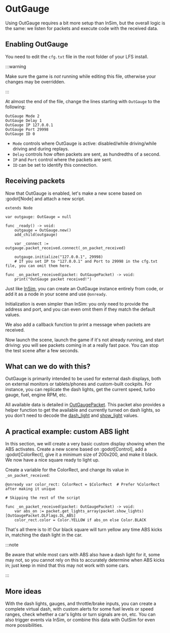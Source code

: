 # OutGauge

Using OutGauge requires a bit more setup than InSim, but the overall logic is the same:
we listen for packets and execute code with the received data.

## Enabling OutGauge

You need to edit the `cfg.txt` file in the root folder of your LFS install.

:::warning

Make sure the game is *not* running while editing this file, otherwise your changes
may be overridden.

:::

At almost the end of the file, change the lines starting with `OutGauge` to the following:

```text
OutGauge Mode 2
OutGauge Delay 1
OutGauge IP 127.0.0.1
OutGauge Port 29998
OutGauge ID 0
```

* `Mode` controls where OutGauge is active: disabled/while driving/while driving and during replays.
* `Delay` controls how often packets are sent, as hundredths of a second.
* `IP` and `Port` control where the packets are sent.
* `ID` can be set to identify this connection.

## Receiving packets

Now that OutGauge is enabled, let's make a new scene based on :godot[Node] and attach a new script.

```gdscript
extends Node

var outgauge: OutGauge = null

func _ready() -> void:
	outgauge = OutGauge.new()
	add_child(outgauge)
	
	var _connect := outgauge.packet_received.connect(_on_packet_received)
	
	outgauge.initialize("127.0.0.1", 29998)
	# If you set IP to "127.0.0.1" and Port to 29998 in the cfg.txt file, you can omit them here.

func _on_packet_received(packet: OutGaugePacket) -> void:
	print("OutGauge packet received!")
```

Just like [InSim](./insim.md), you can create an OutGauge instance entirely from code, or add it
as a node in your scene and use `@onready`.

Initialization is even simpler than InSim: you only need to provide the address and port, and you
can even omit them if they match the default values.

We also add a callback function to print a message when packets are received.

Now launch the scene, launch the game if it's not already running, and start driving: you will see
packets coming in at a really fast pace. You can stop the test scene after a few seconds.

## What can we do with this?

OutGauge is primarily intended to be used for external dash displays, both on external monitors or
tablets/phones and custom-built cockpits. For instance, you can replicate the dash lights, get the
current speed, turbo gauge, fuel, engine RPM, etc.

All available data is detailed in [OutGaugePacket](/class_ref/OutGaugePacket.mdx). This packet also
provides a helper function to get the available and currently turned on dash lights, so you don't
need to decode the [dash_light](/class_ref/OutGaugePacket.mdx#class_OutGaugePacket_property_dash_lights)
and [show_light](/class_ref/OutGaugePacket.mdx#class_OutGaugePacket_property_show_lights) values.

## A practical example: custom ABS light

In this section, we will create a very basic custom display showing when the ABS activates.
Create a new scene based on :godot[Control], add a :godot[ColorRect], give it a minimum size of
200x200, and make it black. We now have a nice square ready to light up.

Create a variable for the ColorRect, and change its value in `_on_packet_received`:

```gdscript
@onready var color_rect: ColorRect = $ColorRect  # Prefer %ColorRect after making it unique

# Skipping the rest of the script

func _on_packet_received(packet: OutGaugePacket) -> void:
	var abs_on := packet.get_lights_array(packet.show_lights)[OutGaugePacket.DLFlags.DL_ABS]
	color_rect.color = Color.YELLOW if abs_on else Color.BLACK
```

That's all there is to it! Our black square will turn yellow any time ABS kicks in, matching the
dash light in the car.

:::note

Be aware that while most cars with ABS also have a dash light for it, some may not, so you cannot
rely on this to accurately determine when ABS kicks in; just keep in mind that this may not work
with some cars.

:::

## More ideas

With the dash lights, gauges, and throttle/brake inputs, you can create a complete virtual dash,
with custom alerts for some fuel levels or speed ranges, check whether a car's lights or turn signals
are on, etc. You can also trigger events via InSim, or combine this data with OutSim for even more
possibilities.
